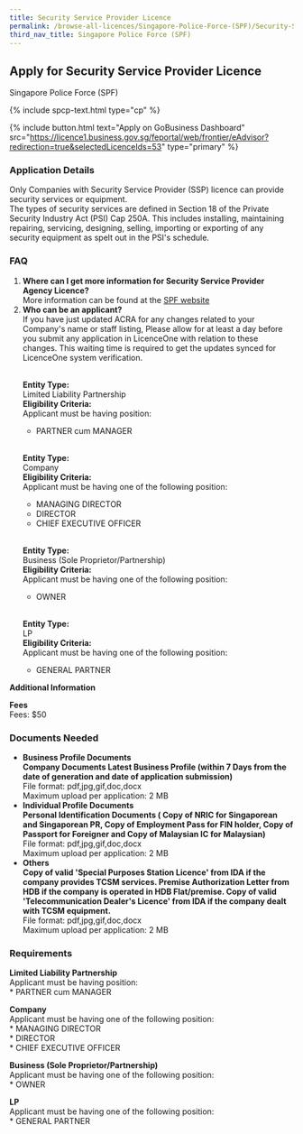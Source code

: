 ```yaml
---
title: Security Service Provider Licence
permalink: /browse-all-licences/Singapore-Police-Force-(SPF)/Security-Service-Provider-Licence
third_nav_title: Singapore Police Force (SPF)
---
```


## Apply for Security Service Provider Licence

Singapore Police Force (SPF)

{% include spcp-text.html type="cp" %}

{% include button.html text="Apply on GoBusiness Dashboard" src="https://licence1.business.gov.sg/feportal/web/frontier/eAdvisor?redirection=true&selectedLicenceIds=53" type="primary" %}

<H3>Application Details</H3>

<p>Only Companies with Security Service Provider (SSP) licence can provide security services or equipment.<br>The types of security services are defined in Section 18 of the Private Security Industry Act (PSI) Cap 250A. This includes installing, maintaining repairing, servicing, designing, selling, importing or exporting of any security equipment as spelt out in the PSI's schedule.</p>

<h3>FAQ</h3>

<ol>
  <li>
    <strong>Where can I get more information for  Security Service Provider Agency Licence?</strong><br>        
More information can be found at the 
<a href="http://www.police.gov.sg/e-services/apply/licenses-and-permits" target="_blank" rel="noopener">SPF website</a>
  </li>
  <li>
    <strong>Who can be an applicant?</strong><br>
If you have just updated ACRA for any changes related to your Company's name or staff listing, Please allow for at least a day before you submit any application in LicenceOne with relation to these changes. This waiting time is required to get the updates synced for LicenceOne system verification.<br><br>

<strong>Entity Type:</strong> <br>
Limited Liability Partnership<br>
<strong>Eligibility Criteria:</strong><br>
Applicant must be having position:<br> 
* PARTNER cum MANAGER<br>        
<br>

<strong>Entity Type:</strong> <br>
Company<br>
<strong>Eligibility Criteria:</strong><br>
Applicant must be having one of the following position:<br>
* MANAGING DIRECTOR<br>
* DIRECTOR<br>
* CHIEF EXECUTIVE OFFICER<br>
<br>        

<strong>Entity Type:</strong> <br>
Business (Sole Proprietor/Partnership)<br>
<strong>Eligibility Criteria:</strong><br>
Applicant must be having one of the following position:<br>
* OWNER<br>
<br>

<strong>Entity Type:</strong> <br>
LP<br>
<strong>Eligibility Criteria:</strong><br>
Applicant must be having one of the following position:<br>
* GENERAL PARTNER<br>
  </li>

</ol>


<strong>Additional Information</strong>

<p><strong>Fees</strong><br>
Fees: $50</p>

<H3>Documents Needed</H3>

<ul>
<li><strong>Business Profile Documents<br />Company Documents Latest Business Profile (within 7 Days from the date of generation and date of application submission)</strong>
<br>File format: pdf,jpg,gif,doc,docx
<br>Maximum upload per application: 2 MB
</li>
<li><strong>Individual Profile Documents<br />Personal Identification Documents ( Copy of NRIC for Singaporean and Singaporean PR, Copy of Employment Pass for FIN holder, Copy of Passport for Foreigner and Copy of Malaysian IC for Malaysian)</strong>
<br>File format: pdf,jpg,gif,doc,docx
<br>Maximum upload per application: 2 MB
</li>
<li><strong>Others<br />Copy of valid 'Special Purposes Station Licence' from IDA if the company provides TCSM services. Premise Authorization Letter from HDB if the company is operated in HDB Flat/premise. Copy of valid 'Telecommunication Dealer's Licence' from IDA if the company dealt with TCSM equipment.</strong>
<br>File format: pdf,jpg,gif,doc,docx
<br>Maximum upload per application: 2 MB
</li>
</ul>

<H3>Requirements</H3>

<p><strong>Limited Liability Partnership</strong><br />Applicant must be having position:<br />* PARTNER cum MANAGER</p>
<p><strong>Company</strong><br />Applicant must be having one of the following position:<br />* MANAGING DIRECTOR<br />* DIRECTOR<br />* CHIEF EXECUTIVE OFFICER</p>
<p><strong>Business (Sole Proprietor/Partnership)</strong><br />Applicant must be having one of the following position:<br />* OWNER</p>
<p><strong>LP</strong><br />Applicant must be having one of the following position:<br />* GENERAL PARTNER</p>


